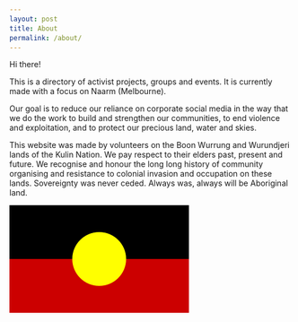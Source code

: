```yaml
---
layout: post
title: About
permalink: /about/
---
```


Hi there!

This is a directory of activist projects, groups and events. It is currently made with a focus on Naarm (Melbourne).

Our goal is to reduce our reliance on corporate social media in the way that we do the work to build and strengthen our communities, to end violence and exploitation, and to protect our precious land, water and skies. 

This website was made by volunteers on the Boon Wurrung and Wurundjeri lands of the Kulin Nation. We pay respect to their elders past, present and future. We recognise and honour the long long history of community organising and resistance to colonial invasion and occupation on these lands. Sovereignty was never ceded. Always was, always will be Aboriginal land.

![Aboriginal Flag](/assets/images/Australian_Aboriginal_Flag.png "Aboriginal Flag")
